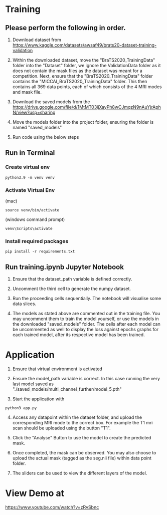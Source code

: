 

# Training

## Please perform the following in order.

1. Download dataset from https://www.kaggle.com/datasets/awsaf49/brats20-dataset-training-validation

2. Within the downloaded dataset, move the "BraTS2020_TrainingData" folder into the "Dataset" folder, we ignore the ValidationData folder as it does not contain the mask files as the dataset was meant for a competition. Next, ensure that the "BraTS2020_TrainingData" folder contains the "MICCAI_BraTS2020_TrainingData" folder. This then contains all 369 data points, each of which consists of the 4 MRI modes and mask file. 

3. Download the saved models from the https://drive.google.com/file/d/1MtMT03ijXayPh8wCJmqzN9nAuYjrAphN/view?usp=sharing

4. Move the models folder into the project folder, ensuring the folder is named "saved_models"

5. Run code using the below steps

## Run in Terminal

### Create virtual env
```
python3.9 -m venv venv 
```
### Activate Virtual Env
(mac)
```
source venv/bin/activate
```
 (windows command prompt)
```
venv\Scripts\activate
```
### Install required packages
```
pip install -r requirements.txt
```

## Run training.ipynb Jupyter Notebook
1. Ensure that the dataset_path variable is defined correctly. 

2. Uncomment the third cell to generate the numpy dataset.

3. Run the proceeding cells sequentially. The notebook will visualise some data slices. 

4. The models as stated above are commented out in the training file. You may uncomment them to train the model yourself, or use the models in the downloaded "saved_models" folder. The cells after each model can be uncommented as well to display the loss against epochs graphs for each trained model, after its respective model has been trained.




# Application

1. Ensure that virtual environment is activated

2. Ensure the model_path variable is correct. In this case running the very last model saved as "./saved_models/multi_channel_further/model_5.pth"

3. Start the application with 
```
python3 app.py
```
4. Access any datapoint within the dataset folder, and upload the corresponding MRI mode to the correct box. For example the T1 mri scan should be uploaded using the button "T1".

5. Click the "Analyse" Button to use the model to create the predicted mask. 

6. Once completed, the mask can be observed. You may also choose to upload the actual mask (tagged as the seg.nii file) within data point folder. 

7. The sliders can be used to view the different layers of the model. 



# View Demo at 
https://www.youtube.com/watch?v=zRvSbnc